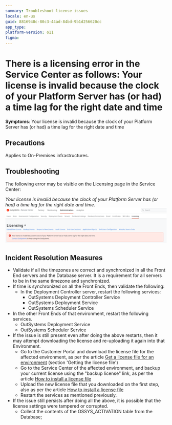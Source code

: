 ```yaml
---
summary: Troubleshoot license issues
locale: en-us
guid: 8816948c-80c3-44ad-84bd-9b1d256620cc
app_type: 
platform-version: o11
figma:
---
```


# There is a licensing error in the Service Center as follows: Your license is invalid because the clock of your Platform Server has (or had) a time lag for the right date and time

**Symptoms**: Your license is invalid because the clock of your Platform Server has (or had) a time lag for the right date and time

## Precautions

Applies to On-Premises infrastructures.

## Troubleshooting

The following error may be visible on the Licensing page in the Service Center:

*Your license is invalid because the clock of your Platform Server has (or had) a time lag for the right date and time.*![](images/im-image-ck-decca89c-22be-49bc-87c3-37c90e7a67b9.png)

## Incident Resolution Measures

- Validate if all the timezones are correct and synchronized in all the Front End servers and the Database server. It is a requirement for all servers to be in the same timezone and synchronized.
- If time is synchronized on all the Front Ends, then validate the following:
    - In the Deployment Controller server, restart the following services:
        - OutSystems Deployment Controller Service
        - OutSystems Deployment Service
        - OutSystems Scheduler Service
- In the other Front Ends of that environment, restart the following services.
    - OutSystems Deployment Service
    - OutSystems Scheduler Service
- If the issue is still present even after doing the above restarts, then it may attempt downloading the license and re-uploading it again into that Environment.
    - Go to the Customer Portal and download the license file for the affected environment, as per the article [Get a license file for an environment](https://success.outsystems.com/support/enterprise_customers/licensing/manage_and_upgrade/get_a_license_file_for_an_environment/) (section 'Getting the license file')
    - Go to the Service Center of the affected environment, and backup your current license using the "backup license" link, as per the article [How to install a license file](https://success.outsystems.com/support/enterprise_customers/licensing/manage_and_upgrade/how_to_install_a_license_file/)
    - Upload the new license file that you downloaded on the first step, also as per the article [How to install a license file](https://success.outsystems.com/support/enterprise_customers/licensing/manage_and_upgrade/how_to_install_a_license_file/)
    - Restart the services as mentioned previously.
- If the issue still persists after doing all the above, it is possible that the license settings were tampered or corrupted.
    - Collect the contents of the OSSYS_ACTIVATION table from the Database;